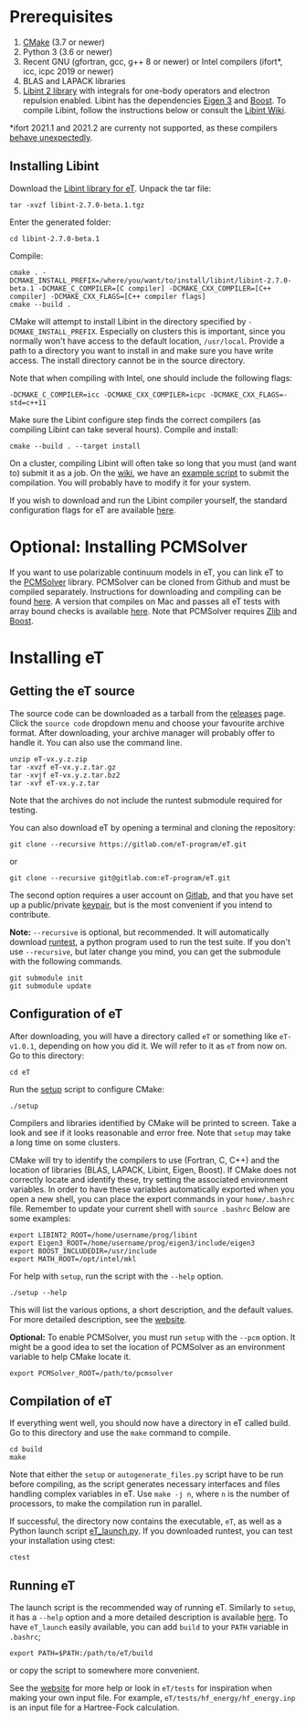 # Prerequisites
1. [CMake](https://cmake.org/) (3.7 or newer)
2. Python 3 (3.6 or newer)
3. Recent GNU (gfortran, gcc, g++ 8 or newer) or Intel compilers (ifort*, icc, icpc 2019 or newer)
4. BLAS and LAPACK libraries
5. [Libint 2 library](https://github.com/evaleev/libint)
with integrals for one-body operators and electron repulsion enabled.
Libint has the dependencies [Eigen 3](http://eigen.tuxfamily.org/index.php?title=Main_Page) and [Boost](https://www.boost.org).
To compile Libint, follow the instructions below or consult the [Libint Wiki](https://github.com/evaleev/libint/wiki).

*ifort 2021.1 and 2021.2 are currenty not supported, as these compilers [behave unexpectedly](https://community.intel.com/t5/Intel-Fortran-Compiler/Finalization-of-deallocated-objects-during-allocation-by/td-p/1245875).

## Installing Libint
Download the [Libint library for eT](https://www.etprogram.org/libint/libint-2.7.0-beta.1.tgz).
Unpack the tar file:
```shell
tar -xvzf libint-2.7.0-beta.1.tgz
```
Enter the generated folder:
```shell
cd libint-2.7.0-beta.1
```
Compile:
```shell
cmake . -DCMAKE_INSTALL_PREFIX=/where/you/want/to/install/libint/libint-2.7.0-beta.1 -DCMAKE_C_COMPILER=[C compiler] -DCMAKE_CXX_COMPILER=[C++ compiler] -DCMAKE_CXX_FLAGS=[C++ compiler flags]
cmake --build .
```
CMake will attempt to install Libint in the directory specified by `-DCMAKE_INSTALL_PREFIX`.
Especially on clusters this is important,
since you normally won't have access to the default location, `/usr/local`.
Provide a path to a directory you want to install in and make sure you have write access.
The install directory cannot be in the source directory.

Note that when compiling with Intel, one should include the following flags:
```shell
-DCMAKE_C_COMPILER=icc -DCMAKE_CXX_COMPILER=icpc -DCMAKE_CXX_FLAGS=-std=c++11
```
Make sure the Libint configure step finds the correct compilers (as compiling Libint can take several hours). Compile and install:
```shell
cmake --build . --target install
```

On a cluster, compiling Libint will often take so long that you must (and want to) submit it as a job.
On the [wiki](https://gitlab.com/eT-program/eT/-/wikis/home),
we have an [example script](https://gitlab.com/eT-program/eT/-/wikis/Various-guides/Example-script-for-installing-Libint-on-cluster) to submit the compilation.
You will probably have to modify it for your system.

If you wish to download and run the Libint compiler yourself,
the standard configuration flags for eT are available [here](https://gitlab.com/eT-program/eT/-/wikis/Various-guides/Standard-configuration-for-Libint).


# Optional: Installing PCMSolver
If you want to use polarizable continuum models in eT,
you can link eT to the [PCMSolver](https://github.com/PCMSolver/pcmsolver) library.
PCMSolver can be cloned from Github and must be compiled separately.
Instructions for downloading and compiling can be found [here](https://pcmsolver.readthedocs.io/en/stable/).
A version that compiles on Mac and passes all eT tests with array bound checks is available [here](https://github.com/eirik-kjonstad/pcmsolver).
Note that PCMSolver requires [Zlib](https://www.zlib.net/) and [Boost](https://www.boost.org).



# Installing eT
## Getting the eT source
The source code can be downloaded as a tarball from the
[releases](https://gitlab.com/eT-program/eT/-/releases) page.
Click the  `source code` dropdown menu and choose your favourite archive format.
After downloading,
your archive manager will probably offer to handle it.
You can also use the command line.
```shell
unzip eT-vx.y.z.zip
tar -xvzf eT-vx.y.z.tar.gz
tar -xvjf eT-vx.y.z.tar.bz2
tar -xvf eT-vx.y.z.tar
```
Note that the archives do not include the runtest submodule required for testing.

You can also download eT by opening a terminal and cloning the repository:
```shell
git clone --recursive https://gitlab.com/eT-program/eT.git
```
or
```shell
git clone --recursive git@gitlab.com:eT-program/eT.git
```
The second option requires a user account on [Gitlab](https://gitlab.com/),
and that you have set up a public/private [keypair](https://docs.gitlab.com/ee/ssh/),
but is the most convenient if you intend to contribute.

**Note:**
`--recursive` is optional, but recommended.
It will automatically download [runtest](https://runtest.readthedocs.io/en/latest/),
a python program used to run the test suite.
If you don't use `--recursive`,
but later change you mind,
you can get the submodule with the following commands.
```shell
git submodule init
git submodule update
```

## Configuration of eT
After downloading,
you will have a directory called `eT` or something like `eT-v1.0.1`,
depending on how you did it.
We will refer to it as `eT` from now on.
Go to this directory:
```shell
cd eT
```
Run the [setup](https://etprogram.org/setup.html) script to configure CMake:
```shell
./setup
```
Compilers and libraries identified by CMake will be printed to screen.
Take a look and see if it looks reasonable and error free.
Note that `setup` may take a long time on some clusters.

CMake will try to identify the compilers to use (Fortran, C, C++) and the location of libraries (BLAS, LAPACK, Libint, Eigen, Boost).
If CMake does not correctly locate and identify these,
try setting the associated environment variables.
In order to have these variables automatically exported when you open a new shell,
you can place the export commands in your `home/.bashrc` file.
Remember to update your current shell with `source .bashrc` Below are some examples:
```shell
export LIBINT2_ROOT=/home/username/prog/libint
export Eigen3_ROOT=/home/username/prog/eigen3/include/eigen3
export BOOST_INCLUDEDIR=/usr/include
export MATH_ROOT=/opt/intel/mkl
```

For help with `setup`,
run the script with the `--help` option.
```shell
./setup --help
```
This will list the various options,
a short description,
and the default values.
For more detailed description,
see the [website](https://etprogram.org/setup.html).

**Optional:**
To enable PCMSolver,
you must run `setup` with the `--pcm` option.
It might be a good idea to set the location of PCMSolver as an environment variable to help CMake locate it.
```shell
export PCMSolver_ROOT=/path/to/pcmsolver
```

## Compilation of eT
If everything went well,
you should now have a directory in eT called build.
Go to this directory and use the `make` command to compile.
```shell
cd build
make
```
Note that either the `setup` or `autogenerate_files.py` script have to be run before
compiling, as the script generates necessary interfaces and files handling complex variables in eT.
Use `make -j n`, where `n` is the number of processors, to make the compilation run in parallel.

If successful, the directory now contains the executable, `eT`, as well as a Python launch script
[eT_launch.py](https://etprogram.org/eT_launch.html).
If you downloaded runtest,
you can test your installation using ctest:
```shell
ctest
```

## Running eT
The launch script is the recommended way of running eT.
Similarly to `setup`,
it has a `--help` option
and a more detailed description is available
[here](https://etprogram.org/eT_launch.html).
To have `eT_launch` easily available,
you can add `build` to your `PATH` variable in `.bashrc`;
```shell
export PATH=$PATH:/path/to/eT/build
```
or copy the script to somewhere more convenient.

See the [website](https://etprogram.org)
for more help or look in `eT/tests` for inspiration when making your own input file.
For example,
`eT/tests/hf_energy/hf_energy.inp` is an input file for a Hartree-Fock calculation.

